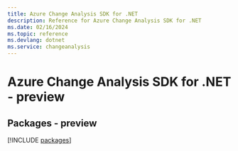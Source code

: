 ```yaml
---
title: Azure Change Analysis SDK for .NET
description: Reference for Azure Change Analysis SDK for .NET
ms.date: 02/16/2024
ms.topic: reference
ms.devlang: dotnet
ms.service: changeanalysis
---
```

# Azure Change Analysis SDK for .NET - preview
## Packages - preview
[!INCLUDE [packages](change-analysis-index.md)]